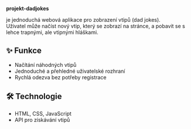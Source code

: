 **projekt-dadjokes** 

je jednoduchá webová aplikace pro zobrazení vtipů (dad jokes).  
Uživatel může načíst nový vtip, který se zobrazí na stránce, a pobavit se s lehce trapnými, ale vtipnými hláškami.

## ✨ Funkce
- Načítání náhodných vtipů
- Jednoduché a přehledné uživatelské rozhraní  
- Rychlá odezva bez potřeby registrace


## 🛠️ Technologie
- HTML, CSS, JavaScript  
- API pro získávání vtipů

